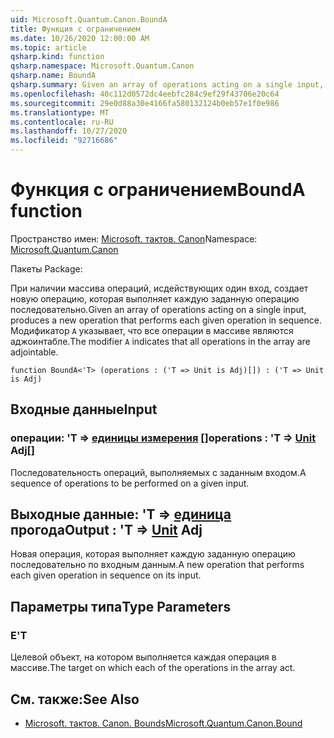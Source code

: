```yaml
---
uid: Microsoft.Quantum.Canon.BoundA
title: Функция с ограничением
ms.date: 10/26/2020 12:00:00 AM
ms.topic: article
qsharp.kind: function
qsharp.namespace: Microsoft.Quantum.Canon
qsharp.name: BoundA
qsharp.summary: Given an array of operations acting on a single input, produces a new operation that performs each given operation in sequence. The modifier `A` indicates that all operations in the array are adjointable.
ms.openlocfilehash: 40c112d0572dc4eebfc284c9ef29f43706e20c64
ms.sourcegitcommit: 29e0d88a30e4166fa580132124b0eb57e1f0e986
ms.translationtype: MT
ms.contentlocale: ru-RU
ms.lasthandoff: 10/27/2020
ms.locfileid: "92716686"
---
```

# <a name="bounda-function"></a><span data-ttu-id="8ce50-102">Функция с ограничением</span><span class="sxs-lookup"><span data-stu-id="8ce50-102">BoundA function</span></span>

<span data-ttu-id="8ce50-103">Пространство имен: [Microsoft. тактов. Canon](xref:Microsoft.Quantum.Canon)</span><span class="sxs-lookup"><span data-stu-id="8ce50-103">Namespace: [Microsoft.Quantum.Canon](xref:Microsoft.Quantum.Canon)</span></span>

<span data-ttu-id="8ce50-104">Пакеты [](https://nuget.org/packages/)</span><span class="sxs-lookup"><span data-stu-id="8ce50-104">Package: [](https://nuget.org/packages/)</span></span>


<span data-ttu-id="8ce50-105">При наличии массива операций, исдействующих один вход, создает новую операцию, которая выполняет каждую заданную операцию последовательно.</span><span class="sxs-lookup"><span data-stu-id="8ce50-105">Given an array of operations acting on a single input, produces a new operation that performs each given operation in sequence.</span></span>
<span data-ttu-id="8ce50-106">Модификатор `A` указывает, что все операции в массиве являются аджоинтабле.</span><span class="sxs-lookup"><span data-stu-id="8ce50-106">The modifier `A` indicates that all operations in the array are adjointable.</span></span>

```qsharp
function BoundA<'T> (operations : ('T => Unit is Adj)[]) : ('T => Unit is Adj)
```


## <a name="input"></a><span data-ttu-id="8ce50-107">Входные данные</span><span class="sxs-lookup"><span data-stu-id="8ce50-107">Input</span></span>

### <a name="operations--t--unit-adj"></a><span data-ttu-id="8ce50-108">операции: 'T => [единицы измерения](xref:microsoft.quantum.lang-ref.unit) []</span><span class="sxs-lookup"><span data-stu-id="8ce50-108">operations : 'T => [Unit](xref:microsoft.quantum.lang-ref.unit) Adj[]</span></span>

<span data-ttu-id="8ce50-109">Последовательность операций, выполняемых с заданным входом.</span><span class="sxs-lookup"><span data-stu-id="8ce50-109">A sequence of operations to be performed on a given input.</span></span>



## <a name="output--t--unit-adj"></a><span data-ttu-id="8ce50-110">Выходные данные: 'T => [единица](xref:microsoft.quantum.lang-ref.unit) прогода</span><span class="sxs-lookup"><span data-stu-id="8ce50-110">Output : 'T => [Unit](xref:microsoft.quantum.lang-ref.unit) Adj</span></span>

<span data-ttu-id="8ce50-111">Новая операция, которая выполняет каждую заданную операцию последовательно по входным данным.</span><span class="sxs-lookup"><span data-stu-id="8ce50-111">A new operation that performs each given operation in sequence on its input.</span></span>

## <a name="type-parameters"></a><span data-ttu-id="8ce50-112">Параметры типа</span><span class="sxs-lookup"><span data-stu-id="8ce50-112">Type Parameters</span></span>

### <a name="t"></a><span data-ttu-id="8ce50-113">Е</span><span class="sxs-lookup"><span data-stu-id="8ce50-113">'T</span></span>

<span data-ttu-id="8ce50-114">Целевой объект, на котором выполняется каждая операция в массиве.</span><span class="sxs-lookup"><span data-stu-id="8ce50-114">The target on which each of the operations in the array act.</span></span>

## <a name="see-also"></a><span data-ttu-id="8ce50-115">См. также:</span><span class="sxs-lookup"><span data-stu-id="8ce50-115">See Also</span></span>

- [<span data-ttu-id="8ce50-116">Microsoft. тактов. Canon. Bounds</span><span class="sxs-lookup"><span data-stu-id="8ce50-116">Microsoft.Quantum.Canon.Bound</span></span>](xref:Microsoft.Quantum.Canon.Bound)